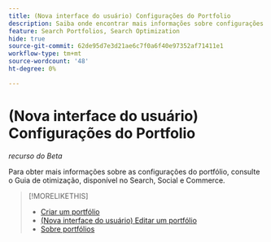 ```yaml
---
title: (Nova interface do usuário) Configurações do Portfolio
description: Saiba onde encontrar mais informações sobre configurações de portfólio.
feature: Search Portfolios, Search Optimization
hide: true
source-git-commit: 62de95d7e3d21ae6c7f0a6f40e97352af71411e1
workflow-type: tm+mt
source-wordcount: '48'
ht-degree: 0%

---
```


# (Nova interface do usuário) Configurações do Portfolio

*recurso do Beta*

Para obter mais informações sobre as configurações do portfólio, consulte o Guia de otimização, disponível no Search, Social e Commerce.

>[!MORELIKETHIS]
>
>* [Criar um portfólio](portfolio-create.md)
>* [(Nova interface do usuário) Editar um portfólio](portfolio-edit.md)
>* [Sobre portfólios](portfolio-about.md)
